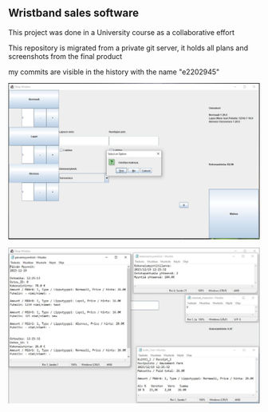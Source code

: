 ## Wristband sales software

This project was done in a University course as a collaborative effort

This repository is migrated from a private git server, it holds all plans and screenshots from the final product

my commits are visible in the history with the name "e2202945"

![alt text](https://github.com/AleksanteriK/wristband_sales_software/blob/master/UI_sale.JPG?raw=true)

![alt text](https://github.com/AleksanteriK/wristband_sales_software/blob/master/prints.JPG?raw=true)
